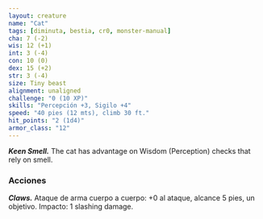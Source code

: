 ```yaml
---
layout: creature
name: "Cat"
tags: [diminuta, bestia, cr0, monster-manual]
cha: 7 (-2)
wis: 12 (+1)
int: 3 (-4)
con: 10 (0)
dex: 15 (+2)
str: 3 (-4)
size: Tiny beast
alignment: unaligned
challenge: "0 (10 XP)"
skills: "Percepción +3, Sigilo +4"
speed: "40 pies (12 mts), climb 30 ft."
hit_points: "2 (1d4)"
armor_class: "12"
---
```


***Keen Smell.*** The cat has advantage on Wisdom (Perception) checks that rely on smell.

### Acciones

***Claws.*** Ataque de arma cuerpo a cuerpo: +0 al ataque, alcance 5 pies, un objetivo. Impacto: 1 slashing damage.